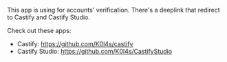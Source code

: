 This app is using for accounts' verification. There's a deeplink that redirect to Castify and Castify Studio.

Check out these apps:
- Castify: https://github.com/K0l4s/castify
- Castify Studio: https://github.com/K0l4s/CastifyStudio
